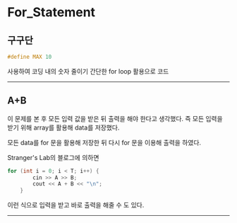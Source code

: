 # For_Statement

## 구구단

```c++
#define MAX 10
```
사용하여 코딩 내의 숫자 줄이기
간단한 for loop 활용으로 코드 
___

## A+B

이 문제를 본 후 모든 입력 값을 받은 뒤 출력을 해야 한다고 생각했다. 
즉 모든 입력을 받기 위해 array를 활용해 data를 저장했다.

모든 data를 for 문을 활용해 저장한 뒤 다시 for 문을 이용해 출력을 하였다.

Stranger's Lab의 블로그에 의하면 
```c++
for (int i = 0; i < T; i++) {
		cin >> A >> B;
		cout << A + B << "\n";
	}
```
이런 식으로 입력을 받고 바로 출력을 해줄 수 도 있다.
___

